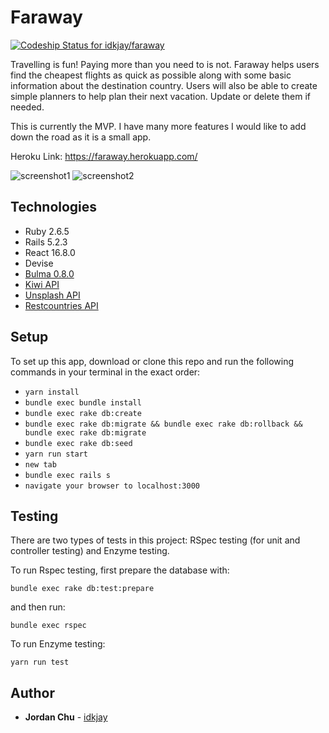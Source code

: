 # Faraway

[![Codeship Status for idkjay/faraway](https://app.codeship.com/projects/d12a94b0-2e53-0138-3455-56b7d5cdb6a3/status?branch=master)](https://app.codeship.com/projects/384824)

Travelling is fun! Paying more than you need to is not. Faraway helps users find the cheapest flights as quick as possible along with some basic information about the destination country. Users will also be able to create simple planners to help plan their next vacation. Update or delete them if needed.

This is currently the MVP. I have many more features I would like to add down the road as it is a small app.

Heroku Link: https://faraway.herokuapp.com/

![screenshot1](https://i.imgur.com/jvdwy9d.png)
![screenshot2](https://i.imgur.com/1zo0LL0.png)

## Technologies

* Ruby 2.6.5
* Rails 5.2.3
* React 16.8.0
* Devise
* [Bulma 0.8.0](https://bulma.io/)
* [Kiwi API](https://docs.kiwi.com/)
* [Unsplash API](https://unsplash.com/documentation)
* [Restcountries API](https://restcountries.eu/)

## Setup

To set up this app, download or clone this repo and run the following commands in your terminal in the exact order:
* ```yarn install```
* ```bundle exec bundle install```
* ```bundle exec rake db:create```
* ```bundle exec rake db:migrate && bundle exec rake db:rollback && bundle exec rake db:migrate```
* ```bundle exec rake db:seed```
* ```yarn run start```
* ```new tab```
* ```bundle exec rails s```
* ```navigate your browser to localhost:3000```

## Testing

There are two types of tests in this project: RSpec testing (for unit and controller testing) and Enzyme testing.

To run Rspec testing, first prepare the database with:
```
bundle exec rake db:test:prepare
```
and then run:
```
bundle exec rspec
```

To run Enzyme testing:
```
yarn run test
```

## Author

* **Jordan Chu** - [idkjay](https://github.com/idkjay)


